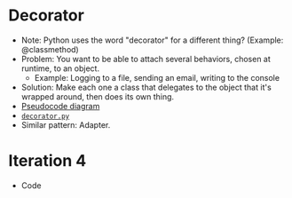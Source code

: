 # Decorator
* Note: Python uses the word "decorator" for a different thing? (Example: @classmethod)
* Problem: You want to be able to attach several behaviors, chosen at runtime, to an object.
  * Example: Logging to a file, sending an email, writing to the console
* Solution: Make each one a class that delegates to the object that it's wrapped around, then does its own thing.
* [Pseudocode diagram](https://refactoring.guru/design-patterns/decorator)
* [`decorator.py`](../src/decorator.py)
* Similar pattern: Adapter.

# Iteration 4
* Code
